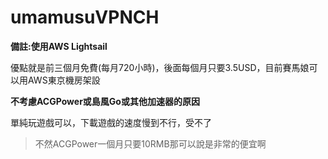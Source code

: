 # umamusuVPNCH

**備註:使用AWS Lightsail**

優點就是前三個月免費(每月720小時)，後面每個月只要3.5USD，目前賽馬娘可以用AWS東京機房架設

**不考慮ACGPower或島風Go或其他加速器的原因**

單純玩遊戲可以，下載遊戲的速度慢到不行，受不了
> 不然ACGPower一個月只要10RMB那可以說是非常的便宜啊


